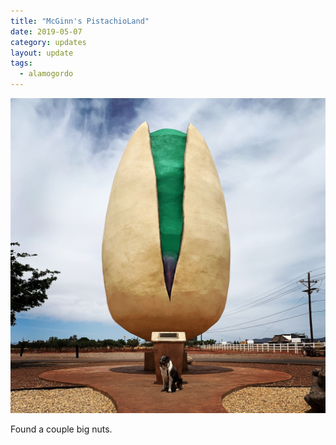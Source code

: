 ```yaml
---
title: "McGinn's PistachioLand"
date: 2019-05-07
category: updates
layout: update
tags:
  - alamogordo
---
```


![booker in front of giant pistachio](/assets/img/destinations/new-mexico/alamogordo-1/pistachioland.jpg)

<p class="text-center">
    Found a couple big nuts.
</p>
